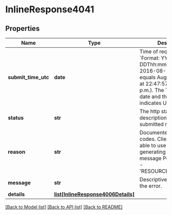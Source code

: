 # InlineResponse4041

## Properties
Name | Type | Description | Notes
------------ | ------------- | ------------- | -------------
**submit_time_utc** | **date** | Time of request in UTC. &#x60;Format: YYYY-MM-DDThh:mm:ssZ&#x60;  Example 2016-08-11T22:47:57Z equals August 11, 2016, at 22:47:57 (10:47:57 p.m.). The T separates the date and the time. The Z indicates UTC.  | [optional] 
**status** | **str** | The http status description of the submitted request. | [optional] 
**reason** | **str** | Documented reason codes. Client should be able to use the key for generating their own error message Possible Values:   - &#39;RESOURCE_NOT_FOUND&#39;  | [optional] 
**message** | **str** | Descriptive message for the error. | [optional] 
**details** | [**list[InlineResponse4006Details]**](InlineResponse4006Details.md) |  | [optional] 

[[Back to Model list]](../README.md#documentation-for-models) [[Back to API list]](../README.md#documentation-for-api-endpoints) [[Back to README]](../README.md)


